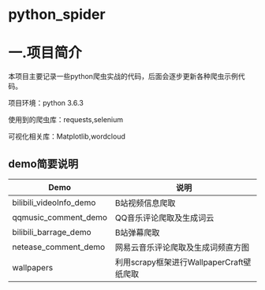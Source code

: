 # python_spider

# 一.项目简介

本项目主要记录一些python爬虫实战的代码，后面会逐步更新各种爬虫示例代码。

项目环境：python 3.6.3

使用到的爬虫库：requests,selenium

可视化相关库：Matplotlib,wordcloud

## demo简要说明
Demo | 说明
---- | ---
bilibili_videoInfo_demo | B站视频信息爬取
qqmusic_comment_demo | QQ音乐评论爬取及生成词云
bilibili_barrage_demo | B站弹幕爬取
netease_comment_demo | 网易云音乐评论爬取及生成词频直方图
wallpapers | 利用scrapy框架进行WallpaperCraft壁纸爬取
